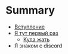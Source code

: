 # Summary

* [Вступление](README.md)
* [Я тут первый раз](chapter1.md)
   * [Куда жать](kuda_zhat.md)
* Я знаком с discord

